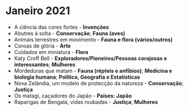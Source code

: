 # Janeiro 2021

* A ciência das cores fortes - **Invenções**
* Abutres à solta - **Conservação**; **Fauna (aves)**
* Animais terrestres em movimento - **Fauna e flora (vários/outros)**
* Coroas de glória - **Arte**
* Cuidados em miniatura - **Flora**
* Katy Croff Bell - **Exploradores/Pioneiros/Pessoas corajosas e interessantes**; **Mulheres**
* Mordeduras que matam - **Fauna (répteis e anfíbios)**; **Medicina e biologia humana**; **Política, Geografia e Estatísticas**
* Nova Zelândia, um modelo de protecção da natureza - **Conservação**; **Justiça** 
* Os matagi, caçadores do Japão - **Países: Japão**
* Raparigas de Bengala, vidas roubadas - **Justiça**; **Mulheres** 

